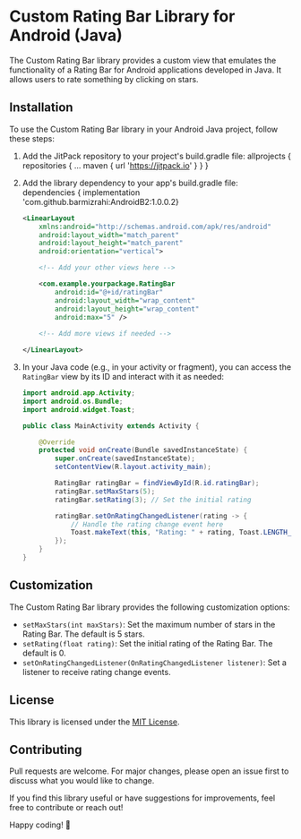 
# Custom Rating Bar Library for Android (Java)

The Custom Rating Bar library provides a custom view that emulates the functionality of a Rating Bar for Android applications developed in Java. It allows users to rate something by clicking on stars.


## Installation

To use the Custom Rating Bar library in your Android Java project, follow these steps:

1. Add the JitPack repository to your project's build.gradle file:
allprojects {
    repositories {
        ...
        maven { url 'https://jitpack.io' }
    }
}

2. Add the library dependency to your app's build.gradle file:
dependencies {
	        implementation 'com.github.barmizrahi:AndroidB2:1.0.0.2}

   ```xml
   <LinearLayout
       xmlns:android="http://schemas.android.com/apk/res/android"
       android:layout_width="match_parent"
       android:layout_height="match_parent"
       android:orientation="vertical">

       <!-- Add your other views here -->

       <com.example.yourpackage.RatingBar
           android:id="@+id/ratingBar"
           android:layout_width="wrap_content"
           android:layout_height="wrap_content"
           android:max="5" />
       
       <!-- Add more views if needed -->

   </LinearLayout>
   ```

4. In your Java code (e.g., in your activity or fragment), you can access the `RatingBar` view by its ID and interact with it as needed:

   ```java
   import android.app.Activity;
   import android.os.Bundle;
   import android.widget.Toast;

   public class MainActivity extends Activity {

       @Override
       protected void onCreate(Bundle savedInstanceState) {
           super.onCreate(savedInstanceState);
           setContentView(R.layout.activity_main);

           RatingBar ratingBar = findViewById(R.id.ratingBar);
           ratingBar.setMaxStars(5);
           ratingBar.setRating(3); // Set the initial rating

           ratingBar.setOnRatingChangedListener(rating -> {
               // Handle the rating change event here
               Toast.makeText(this, "Rating: " + rating, Toast.LENGTH_SHORT).show();
           });
       }
   }
   ```

## Customization

The Custom Rating Bar library provides the following customization options:

- `setMaxStars(int maxStars)`: Set the maximum number of stars in the Rating Bar. The default is 5 stars.
- `setRating(float rating)`: Set the initial rating of the Rating Bar. The default is 0.
- `setOnRatingChangedListener(OnRatingChangedListener listener)`: Set a listener to receive rating change events.

## License

This library is licensed under the [MIT License](LICENSE).

## Contributing

Pull requests are welcome. For major changes, please open an issue first to discuss what you would like to change.


If you find this library useful or have suggestions for improvements, feel free to contribute or reach out!

Happy coding! 🚀
```
